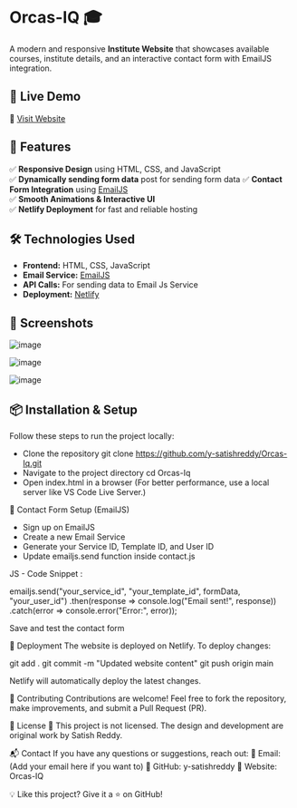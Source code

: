 # Orcas-IQ 🎓  
A modern and responsive **Institute Website** that showcases available courses, institute details, and an interactive contact form with EmailJS integration.  

## 🚀 Live Demo  
🔗 [Visit Website](https://orcasiq.netlify.app)  

## 📌 Features  
✅ **Responsive Design** using HTML, CSS, and JavaScript  
✅ **Dynamically sending form data** post for sending form data
✅ **Contact Form Integration** using [EmailJS](https://www.emailjs.com/)  
✅ **Smooth Animations & Interactive UI**  
✅ **Netlify Deployment** for fast and reliable hosting  

## 🛠️ Technologies Used  
- **Frontend:** HTML, CSS, JavaScript  
- **Email Service:** [EmailJS](https://www.emailjs.com/)  
- **API Calls:** For sending data to Email Js Service
- **Deployment:** [Netlify](https://www.netlify.com/)  

## 📸 Screenshots  
 ![image](https://github.com/user-attachments/assets/9d7524b4-c0f3-4351-8841-0cec7e5f1acd)
 
![image](https://github.com/user-attachments/assets/659a43ac-6528-4ddb-b476-6718aca7f3a7)
 
![image](https://github.com/user-attachments/assets/b90d1995-48d5-4cc2-8ca3-cc181e064517)


## 📦 Installation & Setup  
Follow these steps to run the project locally:  
- Clone the repository
git clone https://github.com/y-satishreddy/Orcas-Iq.git
- Navigate to the project directory
cd Orcas-Iq
- Open index.html in a browser
(For better performance, use a local server like VS Code Live Server.)

📧 Contact Form Setup (EmailJS)
- Sign up on EmailJS
- Create a new Email Service
- Generate your Service ID, Template ID, and User ID
- Update emailjs.send function inside contact.js

JS - Code Snippet :

emailjs.send("your_service_id", "your_template_id", formData, "your_user_id")
  .then(response => console.log("Email sent!", response))
  .catch(error => console.error("Error:", error));
 
Save and test the contact form

🚀 Deployment
The website is deployed on Netlify. To deploy changes:

git add .
git commit -m "Updated website content"
git push origin main

Netlify will automatically deploy the latest changes.

🤝 Contributing
Contributions are welcome! Feel free to fork the repository, make improvements, and submit a Pull Request (PR).

📄 License
🚨 This project is not licensed. The design and development are original work by Satish Reddy.

📬 Contact
If you have any questions or suggestions, reach out:
📧 Email: (Add your email here if you want to)
🔗 GitHub: y-satishreddy
🔗 Website: Orcas-IQ

💡 Like this project? Give it a ⭐ on GitHub!
